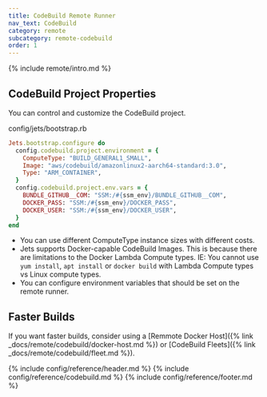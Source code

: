 ```yaml
---
title: CodeBuild Remote Runner
nav_text: CodeBuild
category: remote
subcategory: remote-codebuild
order: 1
---
```


{% include remote/intro.md %}

## CodeBuild Project Properties

You can control and customize the CodeBuild project.

config/jets/bootstrap.rb

```ruby
Jets.bootstrap.configure do
  config.codebuild.project.environment = {
    ComputeType: "BUILD_GENERAL1_SMALL",
    Image: "aws/codebuild/amazonlinux2-aarch64-standard:3.0",
    Type: "ARM_CONTAINER",
  }
  config.codebuild.project.env.vars = {
    BUNDLE_GITHUB__COM: "SSM:/#{ssm_env}/BUNDLE_GITHUB__COM",
    DOCKER_PASS: "SSM:/#{ssm_env}/DOCKER_PASS",
    DOCKER_USER: "SSM:/#{ssm_env}/DOCKER_USER",
  }
end
```

* You can use different ComputeType instance sizes with different costs.
* Jets supports Docker-capable CodeBuild Images. This is because there are limitations to the Docker Lambda Compute types. IE: You cannot use `yum install`, `apt install` or `docker build` with Lambda Compute types vs Linux compute types.
* You can configure environment variables that should be set on the remote runner.

## Faster Builds

If you want faster builds, consider using a [Remmote Docker Host]({% link _docs/remote/codebuild/docker-host.md %}) or [CodeBuild Fleets]({% link _docs/remote/codebuild/fleet.md %}).

{% include config/reference/header.md %}
{% include config/reference/codebuild.md %}
{% include config/reference/footer.md %}
